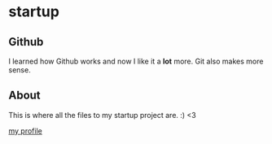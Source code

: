 # startup
## Github
I learned how Github works and now I like it a **lot** more. Git also makes more sense.
## About
This is where all the files to my startup project are. :) <3

[my profile](https://github.com/jeffreysalewis)